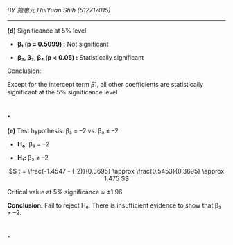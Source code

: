 *BY 施惠元 HuiYuan Shih (512717015)*

---

**(d)** Significance at 5% level

- **β₁ (p = 0.5099) :**  Not significant
 
- **β₂, β₃, β₄ (p < 0.05) :**  Statistically significant

Conclusion:

Except for the intercept term 𝛽1, all other coefficients are statistically significant at the 5% significance level

.
---

**(e)** Test hypothesis: β₃ = –2 vs. β₃ ≠ –2

- **H₀:** β₃ = –2
  
- **H₁:** β₃ ≠ –2

$$
t = \frac{-1.4547 - (-2)}{0.3695} \approx \frac{0.5453}{0.3695} \approx 1.475
$$

Critical value at 5% significance ≈ ±1.96

**Conclusion:** Fail to reject H₀. There is insufficient evidence to show that β₃ ≠ –2.

.
---

